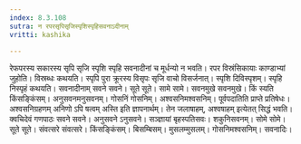 ```yaml
---
index: 8.3.108
sutra: न रपरसृपिसृजिस्पृशिस्पृहिसवनाऽदीनाम्
vritti: kashika

---
```

रेफपरस्य सकारस्य सृपि सृजि स्पृशि स्पृहि सवनादीनां च मूर्धन्यो न भवति। रपर विस्रंसिकायाः काण्डाभ्यां जुहोति। विस्रब्धः कथयति। स्पृपि पुरा क्रूरस्य विसृपः सृजि वाचो विसर्जनात्। स्पृशि दिविस्पृशम्। स्पृहि निस्पृहं कथयति। सवनादीनाम् सवने सवने। सूते सूते। सामे सामे। सवनमुखे सवनमुखे। किं स्यति किंसङ्किंसम्। अनुसवनमनुसवनम्। गोसनिं गोसनिम्। अश्वसनिमश्वसनिम्। पूर्वपदातिति प्राप्ते प्रतिषेधः। अश्वसनिग्रहणम् अनिणो ऽपि षत्वम् अस्ति इति ज्ञापनार्थम्। तेन जलाषाहम्, अश्वषाहम् इत्येतत् सिद्धं भवति। क्वचिदेवं गणपाठः सवने सवने। अनुसवने ऽनुसवने। सञ्ज्ञायां बृहस्पतिसवः। शकुनिसवनम्। सोमे सोमे। सूते सूते। संवत्सरे संवत्सरे। किंसङ्किंसम्। बिसम्बिसम्। मुसलम्मुसलम्। गोसनिमश्वसनिम्। सवनादिः।